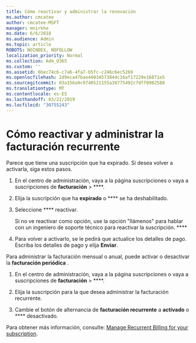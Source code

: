 ```yaml
---
title: Cómo reactivar y administrar la renovación
ms.author: cmcatee
author: cmcatee-MSFT
manager: mnirkhe
ms.date: 6/6/2018
ms.audience: Admin
ms.topic: article
ROBOTS: NOINDEX, NOFOLLOW
localization_priority: Normal
ms.collection: Adm_O365
ms.custom: ''
ms.assetid: 6bec74c6-c7a6-4fa7-b5fc-c246c6ec5269
ms.openlocfilehash: 2d9eca47bae44034573844c16af17229e16871e5
ms.sourcegitcommit: 03a156a9c9740521155a30775492c7dff0982588
ms.translationtype: MT
ms.contentlocale: es-ES
ms.lasthandoff: 03/22/2019
ms.locfileid: "30755243"
---
```

# <a name="how-to-reactivate-and-manage-recurring-billing"></a>Cómo reactivar y administrar la facturación recurrente

Parece que tiene una suscripción que ha expirado. Si desea volver a activarla, siga estos pasos.
  
1. En el centro de administración, vaya a [](https://go.microsoft.com/fwlink/p/?linkid=842054) la página suscripciones o vaya a suscripciones de **facturación** \> ****.
    
2. Elija la suscripción que ha **expirado** o **** se ha deshabilitado.
    
3. Seleccione **** reactivar.
    
    Si no ve reactivar como opción, use la opción "llámenos" para hablar con un ingeniero de soporte técnico para reactivar la suscripción. **** 
    
4. Para volver a activarlo, se le pedirá que actualice los detalles de pago. Escriba los detalles de pago y elija **Enviar**.
    
Para administrar la facturación mensual o anual, puede activar o desactivar la **facturación periódica** . 
  
1. En el centro de administración, vaya a [](https://go.microsoft.com/fwlink/p/?linkid=842054) la página suscripciones o vaya a suscripciones de **facturación** \> ****.
    
2. Elija la suscripción para la que desea administrar la facturación recurrente.
    
3. Cambie el botón de alternancia de **facturación recurrente** a **activado** o **** desactivado.
    
Para obtener más información, consulte: [Manage Recurrent Billing for your subscription](https://support.office.com/article/8d83b530-f4ca-47f6-a666-e5791cbacc7e).
  

